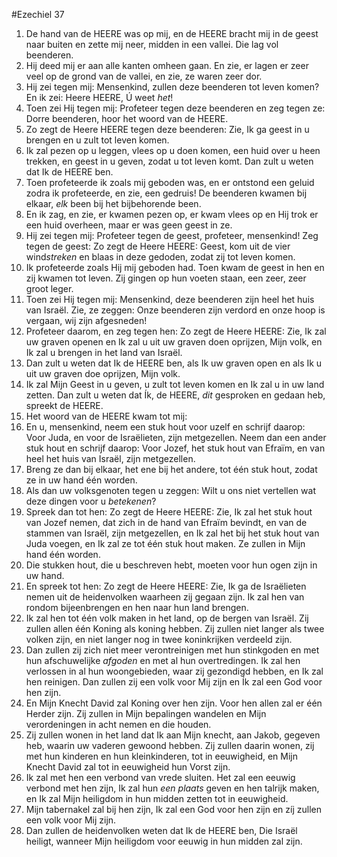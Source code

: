 #Ezechiel 37
1. De hand van de HEERE was op mij, en de HEERE bracht mij in de geest naar buiten en zette mij neer, midden in een vallei. Die lag vol beenderen.
2. Hij deed mij er aan alle kanten omheen gaan. En zie, er lagen er zeer veel op de grond van de vallei, en zie, ze waren zeer dor.
3. Hij zei tegen mij: Mensenkind, zullen deze beenderen tot leven komen? En ik zei: Heere HEERE, Ú weet *het*!
4. Toen zei Hij tegen mij: Profeteer tegen deze beenderen en zeg tegen ze: Dorre beenderen, hoor het woord van de HEERE.
5. Zo zegt de Heere HEERE tegen deze beenderen: Zie, Ik ga geest in u brengen en u zult tot leven komen.
6. Ik zal pezen op u leggen, vlees op u doen komen, een huid over u heen trekken, en geest in u geven, zodat u tot leven komt. Dan zult u weten dat Ik de HEERE ben.
7. Toen profeteerde ik zoals mij geboden was, en er ontstond een geluid zodra ik profeteerde, en zie, een gedruis! De beenderen kwamen bij elkaar, *elk* been bij het bijbehorende been.
8. En ik zag, en zie, er kwamen pezen op, er kwam vlees op en Hij trok er een huid overheen, maar er was geen geest in ze.
9. Hij zei tegen mij: Profeteer tegen de geest, profeteer, mensenkind! Zeg tegen de geest: Zo zegt de Heere HEERE: Geest, kom uit de vier wind*streken* en blaas in deze gedoden, zodat zij tot leven komen.
10. Ik profeteerde zoals Hij mij geboden had. Toen kwam de geest in hen en zij kwamen tot leven. Zij gingen op hun voeten staan, een zeer, zeer groot leger.
11. Toen zei Hij tegen mij: Mensenkind, deze beenderen zijn heel het huis van Israël. Zie, ze zeggen: Onze beenderen zijn verdord en onze hoop is vergaan, wij zijn afgesneden!
12. Profeteer daarom, en zeg tegen hen: Zo zegt de Heere HEERE: Zie, Ik zal uw graven openen en Ik zal u uit uw graven doen oprijzen, Mijn volk, en Ik zal u brengen in het land van Israël.
13. Dan zult u weten dat Ik de HEERE ben, als Ik uw graven open en als Ik u uit uw graven doe oprijzen, Mijn volk.
14. Ik zal Mijn Geest in u geven, u zult tot leven komen en Ik zal u in uw land zetten. Dan zult u weten dat Ík, de HEERE, *dit* gesproken en gedaan heb, spreekt de HEERE.
15. Het woord van de HEERE kwam tot mij:
16. En u, mensenkind, neem een stuk hout voor uzelf en schrijf daarop: Voor Juda, en voor de Israëlieten, zijn metgezellen. Neem dan een ander stuk hout en schrijf daarop: Voor Jozef, het stuk hout van Efraïm, en van heel het huis van Israël, zijn metgezellen.
17. Breng ze dan bij elkaar, het ene bij het andere, tot één stuk hout, zodat ze in uw hand één worden.
18. Als dan uw volksgenoten tegen u zeggen: Wilt u ons niet vertellen wat deze dingen voor u *betekenen*?
19. Spreek dan tot hen: Zo zegt de Heere HEERE: Zie, Ik zal het stuk hout van Jozef nemen, dat zich in de hand van Efraïm bevindt, en van de stammen van Israël, zijn metgezellen, en Ik zal het bij het stuk hout van Juda voegen, en Ik zal ze tot één stuk hout maken. Ze zullen in Mijn hand één worden.
20. Die stukken hout, die u beschreven hebt, moeten voor hun ogen zijn in uw hand.
21. En spreek tot hen: Zo zegt de Heere HEERE: Zie, Ik ga de Israëlieten nemen uit de heidenvolken waarheen zij gegaan zijn. Ik zal hen van rondom bijeenbrengen en hen naar hun land brengen.
22. Ik zal hen tot één volk maken in het land, op de bergen van Israël. Zij zullen allen één Koning als koning hebben. Zij zullen niet langer als twee volken zijn, en niet langer nog in twee koninkrijken verdeeld zijn.
23. Dan zullen zij zich niet meer verontreinigen met hun stinkgoden en met hun afschuwelijke *afgoden* en met al hun overtredingen. Ik zal hen verlossen in al hun woongebieden, waar zij gezondigd hebben, en Ik zal hen reinigen. Dan zullen zij een volk voor Mij zijn en Ík zal een God voor hen zijn.
24. En Mijn Knecht David zal Koning over hen zijn. Voor hen allen zal er één Herder zijn. Zij zullen in Mijn bepalingen wandelen en Mijn verordeningen in acht nemen en die houden.
25. Zij zullen wonen in het land dat Ik aan Mijn knecht, aan Jakob, gegeven heb, waarin uw vaderen gewoond hebben. Zij zullen daarin wonen, zij met hun kinderen en hun kleinkinderen, tot in eeuwigheid, en Mijn Knecht David zal tot in eeuwigheid hun Vorst zijn.
26. Ik zal met hen een verbond van vrede sluiten. Het zal een eeuwig verbond met hen zijn, Ik zal hun *een plaats* geven en hen talrijk maken, en Ik zal Mijn heiligdom in hun midden zetten tot in eeuwigheid.
27. Mijn tabernakel zal bij hen zijn, Ik zal een God voor hen zijn en zíj zullen een volk voor Mij zijn.
28. Dan zullen de heidenvolken weten dat Ik de HEERE ben, Die Israël heiligt, wanneer Mijn heiligdom voor eeuwig in hun midden zal zijn.
